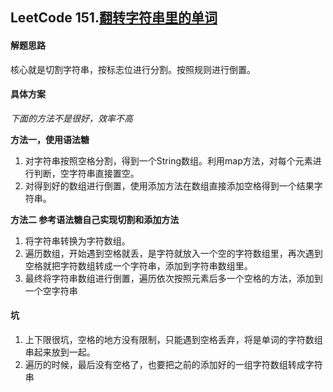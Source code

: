 ## LeetCode 151.[翻转字符串里的单词](https://leetcode-cn.com/problems/reverse-words-in-a-string/)

#### 解题思路

核心就是切割字符串，按标志位进行分割。按照规则进行倒置。

#### 具体方案

*下面的方法不是很好，效率不高*

**方法一，使用语法糖**
1. 对字符串按照空格分割，得到一个String数组。利用map方法，对每个元素进行判断，空字符串直接置空。
2. 对得到好的数组进行倒置，使用添加方法在数组直接添加空格得到一个结果字符串。

**方法二 参考语法糖自己实现切割和添加方法**
1. 将字符串转换为字符数组。
2. 遍历数组，开始遇到空格就丢，是字符就放入一个空的字符数组里，再次遇到空格就把字符数组转成一个字符串，添加到字符串数组里。
3. 最终将字符串数组进行倒置，遍历依次按照元素后多一个空格的方法，添加到一个空字符串

#### 坑

1. 上下限很坑，空格的地方没有限制，只能遇到空格丢弃，将是单词的字符数组串起来放到一起。
2. 遍历的时候，最后没有空格了，也要把之前的添加好的一组字符数组转成字符串


